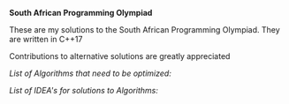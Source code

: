 __South African Programming Olympiad__

These are my solutions to the South African Programming Olympiad.
They are written in C++17

Contributions to alternative solutions are greatly appreciated

*List of Algorithms that need to be optimized:*

*List of IDEA's for solutions to Algorithms:*
